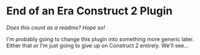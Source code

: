 End of an Era Construct 2 Plugin
================================

*Does this count as a readme? Hope so!*

I'm probably going to change this plugin into something more generic later. Either that or I'm just going to give up on Construct 2 entirely. We'll see... 


